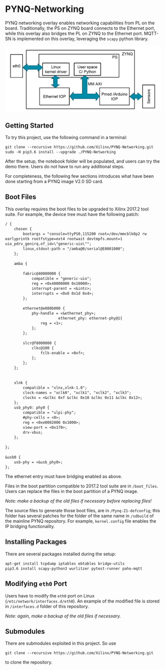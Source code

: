 # PYNQ-Networking
PYNQ networking overlay enables networking capabilities from PL on the board.
Traditionally, the PS on ZYNQ board connects to the Ethernet port, while this 
overlay also bridges the PL on ZYNQ to the Ethernet port. MQTT-SN is 
implemented on this overlay, leveraging the `scapy` python library.

![](./block_diagram.jpg)

## Getting Started
To try this project, use the following command in a terminal:

```
git clone --recursive https://github.com/Xilinx/PYNQ-Networking.git
sudo -H pip3.6 install --upgrade ./PYNQ-Networking
```

After the setup, the notebook folder will be populated, and users can try
the demo there. Users do not have to run any additional steps.

For completeness, the following few sections introduces what have been done
starting from a PYNQ image V2.0 SD card.

## Boot Files
This overlay requires the boot files to be upgraded to Xilinx 2017.2 tool 
suite. For example, the device tree must have the following patch:

```
/ {
	chosen {
		bootargs = "console=ttyPS0,115200 root=/dev/mmcblk0p2 rw earlyprintk rootfstype=ext4 rootwait devtmpfs.mount=1 uio_pdrv_genirq.of_id=\"generic-uio\"";
		linux,stdout-path = "/amba@0/serial@E0001000";
	};

	amba {

		fabric@40000000 {
			compatible = "generic-uio";
			reg = <0x40000000 0x10000>;
			interrupt-parent = <&intc>;
			interrupts = <0x0 0x1d 0x4>;
		};

		ethernet@e000b000 {
			phy-handle = <&ethernet_phy>;
                        ethernet_phy: ethernet-phy@1{
				reg = <1>;
			};
		};

		slcr@f8000000 {
			clkc@100 {
				fclk-enable = <0xf>;
			};
		};
	};


	xlnk {
		compatible = "xlnx,xlnk-1.0";
		clock-names = "xclk0", "xclk1", "xclk2", "xclk3";
		clocks = <&clkc 0xf &clkc 0x10 &clkc 0x11 &clkc 0x12>;
	};
	usb_phy0: phy0 {
		compatible = "ulpi-phy";
		#phy-cells = <0>;
		reg = <0xe0002000 0x1000>;
		view-port = <0x170>;
		drv-vbus;
	};
   
};

&usb0 {
	usb-phy = <&usb_phy0>;
};
```
The ethernet entry must have bridging enabled as above.

Files in the boot partition compatible to 2017.2 tool suite are in 
`/boot_files`. Users can replace the files in the boot partition of a PYNQ
image.

*Note: make a backup of the old files if necessary before replacing files!*

The source files to generate those boot files, are in 
`/Pynq-Z1-defconfig`; 
this folder has several patches for the folder of the same name in `/sdbuild`
of the mainline PYNQ repository. For example, `kernel.config` file enables the 
IP bridging functionality.

## Installing Packages
There are several packages installed during the setup:

```shell
apt-get install tcpdump iptables ebtables bridge-utils
pip3.6 install scapy-python3 wurlitzer pytest-runner paho-mqtt
```

## Modifying `eth0` Port
Users have to modify the `eth0` port on Linux 
(`/etc/network/interfaces.d/eth0`). An example of the modified file is stored
in `/interfaces.d` folder of this repository.

*Note: again, make a backup of the old files if necessary.*

## Submodules
There are submodules exploited in this project. So use

```
git clone --recursive https://github.com/Xilinx/PYNQ-Networking.git
```

to clone the repository.
